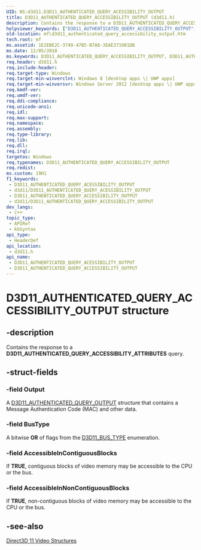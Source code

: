 ```yaml
---
UID: NS:d3d11.D3D11_AUTHENTICATED_QUERY_ACESSIBILITY_OUTPUT
title: D3D11_AUTHENTICATED_QUERY_ACCESSIBILITY_OUTPUT (d3d11.h)
description: Contains the response to a D3D11_AUTHENTICATED_QUERY_ACCESSIBILITY_ATTRIBUTES query.
helpviewer_keywords: ["D3D11_AUTHENTICATED_QUERY_ACCESSIBILITY_OUTPUT","D3D11_AUTHENTICATED_QUERY_ACCESSIBILITY_OUTPUT structure [Media Foundation]","d3d11/D3D11_AUTHENTICATED_QUERY_ACCESSIBILITY_OUTPUT","mf.d3d11_authenticated_query_accessibility_output"]
old-location: mf\d3d11_authenticated_query_accessibility_output.htm
tech.root: mf
ms.assetid: 1E2EBE2C-3749-47B5-B7A8-3EAE371981DB
ms.date: 12/05/2018
ms.keywords: D3D11_AUTHENTICATED_QUERY_ACCESSIBILITY_OUTPUT, D3D11_AUTHENTICATED_QUERY_ACCESSIBILITY_OUTPUT structure [Media Foundation], d3d11/D3D11_AUTHENTICATED_QUERY_ACCESSIBILITY_OUTPUT, mf.d3d11_authenticated_query_accessibility_output
req.header: d3d11.h
req.include-header: 
req.target-type: Windows
req.target-min-winverclnt: Windows 8 [desktop apps \| UWP apps]
req.target-min-winversvr: Windows Server 2012 [desktop apps \| UWP apps]
req.kmdf-ver: 
req.umdf-ver: 
req.ddi-compliance: 
req.unicode-ansi: 
req.idl: 
req.max-support: 
req.namespace: 
req.assembly: 
req.type-library: 
req.lib: 
req.dll: 
req.irql: 
targetos: Windows
req.typenames: D3D11_AUTHENTICATED_QUERY_ACCESSIBILITY_OUTPUT
req.redist: 
ms.custom: 19H1
f1_keywords:
 - D3D11_AUTHENTICATED_QUERY_ACESSIBILITY_OUTPUT
 - d3d11/D3D11_AUTHENTICATED_QUERY_ACESSIBILITY_OUTPUT
 - D3D11_AUTHENTICATED_QUERY_ACCESSIBILITY_OUTPUT
 - d3d11/D3D11_AUTHENTICATED_QUERY_ACCESSIBILITY_OUTPUT
dev_langs:
 - c++
topic_type:
 - APIRef
 - kbSyntax
api_type:
 - HeaderDef
api_location:
 - d3d11.h
api_name:
 - D3D11_AUTHENTICATED_QUERY_ACESSIBILITY_OUTPUT
 - D3D11_AUTHENTICATED_QUERY_ACCESSIBILITY_OUTPUT
---
```


# D3D11_AUTHENTICATED_QUERY_ACCESSIBILITY_OUTPUT structure


## -description

Contains the response to a <b>D3D11_AUTHENTICATED_QUERY_ACCESSIBILITY_ATTRIBUTES</b> query.

## -struct-fields

### -field Output

A <a href="/windows/desktop/api/d3d11/ns-d3d11-d3d11_authenticated_query_output">D3D11_AUTHENTICATED_QUERY_OUTPUT</a> structure that contains a Message Authentication Code (MAC) and other data.

### -field BusType

A bitwise <b>OR</b> of flags from the <a href="/windows/desktop/api/d3d11/ne-d3d11-d3d11_bus_type">D3D11_BUS_TYPE</a> enumeration.

### -field AccessibleInContiguousBlocks

If <b>TRUE</b>, contiguous blocks of video memory may be accessible to the CPU or the bus.

### -field AccessibleInNonContiguousBlocks

If <b>TRUE</b>, non-contiguous blocks of video memory may be accessible to the CPU or the bus.

## -see-also

<a href="/windows/desktop/medfound/direct3d-11-video-structures">Direct3D 11 Video Structures</a>

